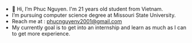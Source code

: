 - 👋 Hi, I’m Phuc Nguyen. I'm 21 years old student from Vietnam.
- I’m pursuing computer science degree at Missouri State University.
- Reach me at : phucnguyenv2001@gmail.com
- My currently goal is to get into an internship and learn as much as I can to get more experience.
